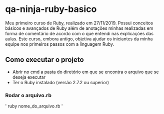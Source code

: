 # qa-ninja-ruby-basico
Meu primeiro curso de Ruby, realizado em 27/11/2019. Possui conceitos básicos e avançados de Ruby além de anotações minhas realizadas em forma de comentário de acordo com o que entendi nas explicações das aulas. Este curso, embora antigo, objetiva ajudar os iniciantes da minha equipe nos primeiros passos com a linguagem Ruby.

## Como executar o projeto

* Abrir no cmd a pasta do diretório em que se encontra o arquivo que se deseja executar
* Ter o Ruby instalado (versão 2.7.2 ou superior)

### Rodar o arquivo.rb
'
ruby nome_do_arquivo.rb
'
